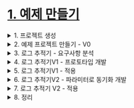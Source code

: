 # [1. 예제 만들기](./1.example-make)

<details> <summary> 1. 프로젝트 생성 </summary>

## 1. 프로젝트 생성

[https://start.spring.io/](https://start.spring.io/)

</details>


<details> <summary> 2. 예제 프로젝트 만들기 - V0 </summary>

## 2. 예제 프로젝트 만들기 - V0

- 학습을 위한 간단한 예제 프로젝트를 만들어보자.
- 상품을 주문하는 프로세스로 가정하고, 일반적인 웹 애플리케이션에서 Controller -> Service -> Repository로 이어지는 흐름을 최대한 단순하게 만들어보자.

**OrderRepositoryV0**
```java
package hello.advanced.app.v0;
import lombok.RequiredArgsConstructor;
import org.springframework.stereotype.Repository;
@Repository
@RequiredArgsConstructor
public class OrderRepositoryV0 {
 public void save(String itemId) {
 //저장 로직
 if (itemId.equals("ex")) {
 throw new IllegalStateException("예외 발생!");
 }
 sleep(1000);
 }
 private void sleep(int millis) {
 try {
 Thread.sleep(millis);
 } catch (InterruptedException e) {
 e.printStackTrace();
 }
 }
}
```
- `@Repository`: 컴포넌트 스캔의 대상이 된다. 따라서 스프링 빈으로 자동 등록된다. 
- `sleep(1000)`: 리포지토리는 상품을 저장하는데 약 1초 정도 걸리는 것으로 가정하기 위해 1초 지연을 주었다 (1000ms)
- 예외가 발생하는 상황도 확인하기 위해 파라미터(`itemId`)의 값이 `ex`로 넘어오면 `IllegalStateException` 예외가 발생하도록 했다.

**OrderServiceV0**
```java
package hello.advanced.app.v0;
import lombok.RequiredArgsConstructor;
import org.springframework.stereotype.Service;
@Service
@RequiredArgsConstructor
public class OrderServiceV0 {
 private final OrderRepositoryV0 orderRepository;
 public void orderItem(String itemId) {
 orderRepository.save(itemId);
 }
}
```
- `@Service`: 컴포넌트 스캔의 대상이 된다.
- 실무에서는 복잡한 비즈니스 로직이 서비스 계층에 포함되지만, 애졔에서는 단순함을 위해서 리포지토리에 저장을 호출하는 코드만 있다.

**OrderControllerV0**
```java
package hello.advanced.app.v0;
import lombok.RequiredArgsConstructor;
import org.springframework.web.bind.annotation.GetMapping;
import org.springframework.web.bind.annotation.RestController;
@RestController
@RequiredArgsConstructor
public class OrderControllerV0 {
 private final OrderServiceV0 orderService;
 @GetMapping("/v0/request")
 public String request(String itemId) {
 orderService.orderItem(itemId);
 return "ok";
 }
}
```
- `@RestController`: 컴포넌트 스캔과 스프링 Rest 컨트롤러로 인식된다.
- `/v0/request` 메서드는 HTTP 파라미터로 `itemId`를 받을 수 있다.


- 실행: http://localhost:8080/v0/request?itemId=hello
- 결과: `ok`

실무에서 일반적으로 사용하는 컨트롤러 -> 서비스 -> 리포지토리의 기본 흐름을 만들었다.
지금부터 이 흐름을 기반으로 예제를 점진적으로 발전시켜 나가면서 학습을 진행하겠다.

</details>

<details> <summary> 3. 로그 추적기 - 요구사항 분석 </summary>

## 3. 로그 추적기 - 요구사항 분석

새로운 회사에 입사 했는데, 수 년간 운영중인 거대한 프로젝트에 투입되었다. 전체 소스 코드는 수십만 라인이고, 클래스 수도 수 백개 이상이다.

우리가 처음 맡겨진 요구사항은 로그 추적기를 만드는 것이다.

애플리케이션이 커지면서 점점 모니터링과 운영이 중요해지는 단계이다. 특히 최근 자주 병목이 발생하고 있다.
어떤 부분에서 병목이 발생하는지, 그리고 어떤 부분에서 예외가 발생하는지를 로그를 통해 확인하는 것이 점점 중요해지고 있다.

기존에는 개발자가 문제가 발생한 다음에 관련 부분을 어렵게 찾아서 로그를 하나하나 직접 만들어서 남겼다.

로그를 미리 남겨둔다면 이런 부분을 손쉽게 찾을 수 있을 것이다. 

이부분을 개선하고 자동화하는 것이 우리의 미션이다.

**요구사항**
- 모든 PUBLIC 메서드의 호출과 응답 정보를 로그로 출력
- 애플리케이션의 흐름을 변경하면 안됨
  - 로그를 남긴다고 해서 비즈니스 로직의 동작에 영향을 주면 안됨
- 메서드 호출에 걸린 시간
- 정상 흐름과 예외 흐름 구분
  - 예외 발생시 예외 정보가 남아야 함
- 메서드 호출의 깊이 표현
- HTTP 요청을 구분
  - HTTP 요청 단위로 특정 ID를 남겨서 어떤 HTTP 요청에서 시작된 것인지 명확하게 구분이 가능해야 함
  - 트랜잭션 ID (DB 트랜잭션X), 여기서는 하나의 HTTP 요청이 시작해서 끝날 때 까지를 하나의 트랜잭션이라 함

**예시**
```
정상 요청
[796bccd9] OrderController.request()
[796bccd9] |-->OrderService.orderItem()
[796bccd9] | |-->OrderRepository.save()
[796bccd9] | |<--OrderRepository.save() time=1004ms
[796bccd9] |<--OrderService.orderItem() time=1014ms
[796bccd9] OrderController.request() time=1016ms

예외 발생
[b7119f27] OrderController.request()
[b7119f27] |-->OrderService.orderItem()
[b7119f27] | |-->OrderRepository.save()
[b7119f27] | |<X-OrderRepository.save() time=0ms
ex=java.lang.IllegalStateException: 예외 발생!
[b7119f27] |<X-OrderService.orderItem() time=10ms
ex=java.lang.IllegalStateException: 예외 발생!
[b7119f27] OrderController.request() time=11ms
ex=java.lang.IllegalStateException: 예외 발생!
``` 

**참고**
> 모니터링 툴을 도입하면 많은 부분이 해결되지만, 지금은 학습이 목적이라는 사실을 기억하자.

</details>

<details> <summary> 4. 로그 추적기V1 - 프로토타입 개발 </summary>

## 4. 로그 추적기V1 - 프로토타입 개발

애플리케이션의 모든 로직에 직접 로그를 남겨도 되지만, 그것보다는 더 효율적인 개발 방법이 필요하다.

특히 트랜잭션ID와 깊이를 표현하는 방법은 기존 정보를 이어 받아야 하기 떄문에 단순히 로그만 남긴다고 해결할 수 있는 것은 아니다.

요구사항에 맞추어 애플리케이션에 효과적으로 로그를 남기기 위한 로그 추적기를 개발해보자.

먼저 프로토타입 버전을 개발해보자. 아마 코드를 모두 작성하고 테스트 코드까지 실행해보아야 어떤 것을 하는지 감이 올 것이다.

먼저 로그 추적기를 위한 기반 데이터를 가지고 있는 `TraceId`, `TraceStatus` 클래스를 만들어보자. 

**TraceId**
```java
package hello.advanced.trace;
import java.util.UUID;
public class TraceId {
 private String id;
 private int level;
 public TraceId() {
 this.id = createId();
 this.level = 0;
 }
 private TraceId(String id, int level) {
 this.id = id;
 this.level = level;
 }
 private String createId() {
 return UUID.randomUUID().toString().substring(0, 8);
 }
 public TraceId createNextId() {
 return new TraceId(id, level + 1);
 }
 public TraceId createPreviousId() {
 return new TraceId(id, level - 1);
 }
 public boolean isFirstLevel() {
 return level == 0;
 }
 public String getId() {
 return id;
 }
 public int getLevel() {
 return level;
 }
}
```

**TraceId 클래스**
- 로그 추적기는 트랜잭션 ID와 깊이를 표현하는 방법이 필요하다.
- 여기서는 트랜잭션ID와 깊이를 표현하는 level을 묶어서 `TraceId`라는 개념을 만들었다.
- `TraceId`는 단순히 `id`(트랜잭션ID)와 `level`정보를 함께 가지고 있다.

```
[796bccd9] OrderController.request() //트랜잭션ID:796bccd9, level:0
[796bccd9] |-->OrderService.orderItem() //트랜잭션ID:796bccd9, level:1
[796bccd9] | |-->OrderRepository.save()//트랜잭션ID:796bccd9, level:2
```

**UUID**
- `TraceId`를 처음 생성하면 `createId()`를 사용해서 UUID를 만들어낸다.
- UUID가 너무 길어서 여기서는 앞 8자리만 사용한다.
- 이 정도면 로그를 충분히 구분할 수 있다.
- 여기서는 이렇게 만들어진 값을 트랜잭션ID로 사용한다.
```
ab99e16f-3cde-4d24-8241-256108c203a2 //생성된 UUID
ab99e16f //앞 8자리만 사용
``` 

**createNextId()**
- 다음 `TraceId`를 만든다. 
- 예제 로그를 잘 보면 깊이가 증가해도 트랜잭션ID는 같다.
- 대신에 깊이가 하나 증가한다.
- 실행 코드: `new TraceId(id, level + 1)`
```
[796bccd9] OrderController.request()
[796bccd9] |-->OrderService.orderItem() //트랜잭션ID가 같다. 깊이는 하나 증가한다
``` 
- 따라서 `createNextId()`를 사용해서 현재 `TraceId`를 기반으로 다음 `TraceId`를 만들면 `id`는 기존과 같고, `level`은 하나 증가한다.

**createPreviousId()**
- `createNextId()`의 반대 역할을 한다.
- `id`는 기존과 같고, `level`은 하나 감소한다.

**isFirstLevel()**
- 첫 번째 레벨 여부를 편리하게 확인할 수 있는 메서드

**TraceStatus**
```java
package hello.advanced.trace;
public class TraceStatus {
 private TraceId traceId;
 private Long startTimeMs;
 private String message;
 public TraceStatus(TraceId traceId, Long startTimeMs, String message) {
 this.traceId = traceId;
 this.startTimeMs = startTimeMs;
 this.message = message;
 }
 public Long getStartTimeMs() {
 return startTimeMs;
 }
 public String getMessage() {
 return message;
 }
 public TraceId getTraceId() {
 return traceId;
 }
}
```

**TraceStatus 클래스**: 로그의 상태 정보를 나타낸다.
- 로그를 시작하면 끝이 있어야 한다.
```
[796bccd9] OrderController.request() //로그 시작
[796bccd9] OrderController.request() time=1016ms //로그 종료
``` 
- `TraceStatus`는 로그를 시작할 때의 상태 정보를 가지고 있다. 
- 이 상태 정보는 로그를 종료할 때 사용 된다.
- `traceId`: 내부에 트랜잭션 ID와 level을 가지고 있다. 
- `startTimeMs`: 로그 시작시간이다. 로그 종료시 이 시작 시간을 기준으로 시작~종료까지 전체 수행 시간을 구할 수 있다.
- `message`: 시작 시 사용한 메시지이다. 이후 로그 종료시에도 이 메시지를 사용해서 출력한다.


`TraceId`,`TraceStatus`를 사용해서 실제 로그를 생성하고, 처리하는 기능을 개발해보자

**HelloTraceV1**
```java
package hello.advanced.trace.hellotrace;
import hello.advanced.trace.TraceId;
import hello.advanced.trace.TraceStatus;
import lombok.extern.slf4j.Slf4j;
import org.springframework.stereotype.Component;
@Slf4j
@Component
public class HelloTraceV1 {
 private static final String START_PREFIX = "-->";
 private static final String COMPLETE_PREFIX = "<--";
 private static final String EX_PREFIX = "<X-";
 public TraceStatus begin(String message) {
 TraceId traceId = new TraceId();
 Long startTimeMs = System.currentTimeMillis();
 log.info("[{}] {}{}", traceId.getId(), addSpace(START_PREFIX,
traceId.getLevel()), message);
 return new TraceStatus(traceId, startTimeMs, message);
 }
 public void end(TraceStatus status) {
 complete(status, null);
 }
 public void exception(TraceStatus status, Exception e) {
 complete(status, e);
 }
 private void complete(TraceStatus status, Exception e) {
 Long stopTimeMs = System.currentTimeMillis();
 long resultTimeMs = stopTimeMs - status.getStartTimeMs();
 TraceId traceId = status.getTraceId();
 if (e == null) {
 log.info("[{}] {}{} time={}ms", traceId.getId(),
addSpace(COMPLETE_PREFIX, traceId.getLevel()), status.getMessage(),
resultTimeMs);
 } else {
 log.info("[{}] {}{} time={}ms ex={}", traceId.getId(),
addSpace(EX_PREFIX, traceId.getLevel()), status.getMessage(), resultTimeMs,
e.toString());
 }
 }
 private static String addSpace(String prefix, int level) {
 StringBuilder sb = new StringBuilder();
 for (int i = 0; i < level; i++) {
 sb.append( (i == level - 1) ? "|" + prefix : "| ");
 }
 return sb.toString();
 }
}
```
- `HelloTraceV1`을 사용해서 실제 로그를 시작하고 종료할 수 있다. 그리고 로그를 출력하고 실행시간도 측정할 수 있다.
- `@Component`: 싱글톤으로 사용하기 위해 스프링 빈으로 등록한다. 컴포넌트 스캔의 대상이 된다.

**공개 메서드**

로그 추적기에서 사용되는 공개 메서드는 다음 3가지이다.
- `begin(..)`
- `end(..)`
- `exception(..)`

**하나씩 자세히 알아보자**
- `TraceStatus begin(String message)`
  - 로그를 시작한다.
  - 로그 메시지를 파라미터로 받아서 시작 로그를 출력한다.
  - 응답 결과로 현재 로그의 상태인 `TRaceStatus`를 반환한다.
- `void end(TraceStatus status)`
  - 로그를 정상 종료한다.
  - 파라미터로 시작 로그의 상태(`TraceStatus`)를 전달 받는다. 이 값을 활용해서 실행 시간을 계산하고, 종료시에도 시작할 때와 동일한 로그 메시지를 출력할 수 있다.
  - 정상 흐름에서 호출한다.
- `void exception(TraceStatus status, Exception e)`
  - 로그를 예외 상황으로 종료한다.
  - `TraceStatus`, `Exception` 정보를 함께 전달 받아서 실행시간, 예외 정보를 포함한 결과 로그를 출력한다.
  - 예외가 발생했을 때 호출한다.

**비공개 메서드**
- `complete(TraceStatus status, Exception e)`
  - `end()`, `exception()` 의 요청 흐름을 한곳에서 편리하게 처리한다. 실행 시간을 측정하고 로그를 남긴다.
- `String addSpace(String prefix, int level)`: 다음과 같은 결과를 출력한다.
  - prefix: `-->`
    - level 0:
    - level 1: `-->`
    - level 2: `| |-->`
  - prefix: `<--`
    - level 0:
    - level 1: `|<--`
    - level 2: `| |<---`
  - prefix: `<X-`
    - level 0:
    - level 1: `|<X-`
    - level 2: `| |<X`
참고로 `HelloTraceV1`는 아직 모든 요구사항을 만족하지 못한다. 이후에 기능을 하나씩 추가할 예정이다.

테스트 작성

**HelloTraceV1Test**

주의! 테스트 코드는 `test/java/` 하위에 위치함
```java
package hello.advanced.trace.hellotrace;
import hello.advanced.trace.TraceStatus;
import org.junit.jupiter.api.Test;
class HelloTraceV1Test {
 @Test
 void begin_end() {
 HelloTraceV1 trace = new HelloTraceV1();
 TraceStatus status = trace.begin("hello");
 trace.end(status);
 }
 @Test
 void begin_exception() {
 HelloTraceV1 trace = new HelloTraceV1();
 TraceStatus status = trace.begin("hello");
 trace.exception(status, new IllegalStateException());
 }
}
```

테스트 코드를 보면 로그 추적기를 어떻게 실행해야 하는지, 그리고 어떻게 동작하는지 이해가 될 것이다.

**begin_end() - 실행 로그**
```
[41bbb3b7] hello
[41bbb3b7] hello time=5ms
```

**begin_exception() - 실행 로그**
```
[898a3def] hello
[898a3def] hello time=13ms ex=java.lang.IllegalStateException
```

이제 실제 애플리케이션에 적용해보자.

> 참고: 이것은 온전한 테스트 코드가 아니다. 일반적으로 테스트라고 하면 자동으로 검증하는 과정이
> 필요하다. 이 테스트는 검증하는 과정이 없고 결과를 콘솔로 직접 확인해야 한다. 이렇게 응답값이 없는
> 경우를 자동으로 검증하려면 여러가지 테스트 기법이 필요하다. 이번 강의에서는 예제를 최대한 단순화
> 하기 위해 검증 테스트를 생략했다.

> 주의: 지금까지 만든 로그 추적기가 어떻게 동작하는지 확실히 이해해야 다음 단계로 넘어갈 수 있다.
> 복습과 코드를 직접 만들어보면서 확실하게 본인 것으로 만들고 다음으로 넘어가자

</details>

<details> <summary> 5. 로그 추적기V1 - 적용 </summary>

## 5. 로그 추적기V1 - 적용 

이제 애플리케이션에 우리가 개발한 로그 추적기를 적용해보자.

기존 `v0` 패키지에 코드를 직접 작성해도 되지만, 기존 코드를 유지하고, 비교하기 위해서 `v1` 패키지를 새로 만들고 기존 코드를 복사하자. 복사하는 과정은 다음을 참고하자.

### V0 -> V1 복사 
- `hello.advanced.app.v1` 패키지 생성
- 복사
  - `v0.OrderRepositoryV0` -> `v1.OrderRepositoryV1`
  - `v0.OrderServiceV0` -> `v1.OrderServiceV1`
  - `v0.OrderControllerV0` -> `v1.OrderControllerV1`
- 코드 내부 의존관계 클래스를 V1으로 변경
  - `OrderControllerV1`: `OrderServiceV0` -> `OrderServiceV1`
  - `OrderServiceV1`: `OrderRepositoryV0` -> `OrderRepositoryV1`
- `OrderControllerV1` 매핑 정보 변경
  - `@GetMapping("/v1/request")`

실행해서 정상 동작하는지 확인하자.
- 실행: http://localhost:8080/v1/request?itemId=hello
- 결과: `ok`

### V1 적용하기
`OrderControllerV1`, `OrderServiceV1`, `OrderRepositoryV1`에 로그 추적기를 적용해보자.

먼저 컨트롤러에 우리가 개발한 `HelloTraceV1`을 적용해보자.

**OrderControllerV1**
```java
package hello.advanced.app.v1;
import hello.advanced.trace.TraceStatus;
import hello.advanced.trace.hellotrace.HelloTraceV1;
import lombok.RequiredArgsConstructor;
import org.springframework.web.bind.annotation.GetMapping;
import org.springframework.web.bind.annotation.RestController;
@RestController
@RequiredArgsConstructor
public class OrderControllerV1 {
 private final OrderServiceV1 orderService;
 private final HelloTraceV1 trace;
 @GetMapping("/v1/request")
 public String request(String itemId) {
 TraceStatus status = null;
 try {
 status = trace.begin("OrderController.request()");
 orderService.orderItem(itemId);
 trace.end(status);
 return "ok";
 } catch (Exception e) {
 trace.exception(status, e);
 throw e; //예외를 꼭 다시 던져주어야 한다.
 }
 }
}
```
- `HelloTraceV1 trace`: `HelloTraceV1`을 주입 받는다. 참고로 `HelloTraceV1`은 `@Component` 애노테이션을 가지고 있기 때문에 컴포넌트 스캔의 대상이 된다. 따라서 자동으로 스프링 빈으로 등록된다.
- `trace.begin("OrderController.request()")`: 로그를 시작할 때 메시지 이름으로 컨트롤러 이름 + 메서드 이름을 주었다. 이렇게 하면 어떤 컨트롤러와 메서드가 호출되었는지 로그로 편리하게 확인할 수 있다. 물론 수작업이다.
- 단순하게 `trace.begin()`, `trace.end()` 코드 두 줄만 적용하면 될 줄 알았지만, 실상은 그렇지 않다. `trace.exception()`으로 예외까지 처리해야 하므로 지저분한 `try`, `catch` 코드가 추가된다.
- `begin()`의 결과 값으로 받은 `TraceStatus status` 값을 `end()`, `exception()`에 넘겨야 한다. 결국 `try`, `catch` 블록 모두에 이 값을 넘겨야 한다. 따라서 `try` 상위에 `TraceStatus status`코드를 선언해야 한다. 만약 `try`안에서 `TraceStatus status`를 선언하면 `try` 블록안에서만 해당 변수가 유효하기 때문에 `catch`블록에 넘길 수 없다. 따라서 컴파일 오류가 발생한다.
- `throw e`: 예외를 꼭 다시 던져주어야 한다. 그렇지 않으면 여기서 예외를 먹어버리고, 이후에 정상 흐름으로 동작한다. 로그는 애플리케이션에 흐름에 영향을 주면 안된다. 로그 때문에 예외가 사라지면 안된다.

실행
- 정상: http://localhost:8080/v1/request?itemId=hello
- 예외: http://localhost:8080/v1/request?itemId=ex

실행해보면 정상 흐름과 예외 모두 로그로 잘 출력되는 것을 확인할 수 있다. 나머지 부분도 완성하자.

**OrderServiceV1**
```java
package hello.advanced.app.v1;
import hello.advanced.trace.TraceStatus;
import hello.advanced.trace.hellotrace.HelloTraceV1;
import lombok.RequiredArgsConstructor;
import org.springframework.stereotype.Service;
@Service
@RequiredArgsConstructor
public class OrderServiceV1 {
 private final OrderRepositoryV1 orderRepository;
 private final HelloTraceV1 trace;
 public void orderItem(String itemId) {
 TraceStatus status = null;
 try {
 status = trace.begin("OrderService.orderItem()");
 orderRepository.save(itemId);
 trace.end(status);
 } catch (Exception e) {
 trace.exception(status, e);
 throw e;
 }
 }
}
```

**OrderRepositoryV1**
```java
package hello.advanced.app.v1;
import hello.advanced.trace.TraceStatus;
import hello.advanced.trace.hellotrace.HelloTraceV1;
import lombok.RequiredArgsConstructor;
import org.springframework.stereotype.Repository;
@Repository
@RequiredArgsConstructor
public class OrderRepositoryV1 {
 private final HelloTraceV1 trace;
 public void save(String itemId) {
 TraceStatus status = null;
 try {
 status = trace.begin("OrderRepository.save()");
 //저장 로직
 if (itemId.equals("ex")) {
 throw new IllegalStateException("예외 발생!");
 }
 sleep(1000);
 trace.end(status);
 } catch (Exception e) {
 trace.exception(status, e);
 throw e;
 }
 }
 private void sleep(int millis) {
 try {
 Thread.sleep(millis);
 } catch (InterruptedException e) {
 e.printStackTrace();
 }
 }
}
```

정상 실행
- http://localhost:8080/v1/request?itemId=hello


**정상 실행 로그**
```
[11111111] OrderController.request()
[22222222] OrderService.orderItem()
[33333333] OrderRepository.save()
[33333333] OrderRepository.save() time=1000ms
[22222222] OrderService.orderItem() time=1001ms
[11111111] OrderController.request() time=1001ms
```
![image](https://user-images.githubusercontent.com/28394879/140095299-02d7c3f7-0a51-46f6-9cc3-dd9e7c7062ad.png)

> 참고: 아직 level 관련 기능을 개발하지 않았다. 
> 따라서 level값은 항상 0이다.
> 그리고 트랜잭션ID 값도 다르다. 
> 이부분은 아직 개발하지 않았다.


**예외 실행**
- http://localhost:8080/v1/request?itemId=ex

**예외 실행 로그**
```
[5e110a14] OrderController.request()
[6bc1dcd2] OrderService.orderItem()
[48ddffd6] OrderRepository.save()
[48ddffd6] OrderRepository.save() time=0ms ex=java.lang.IllegalStateException:
예외 발생!
[6bc1dcd2] OrderService.orderItem() time=6ms
ex=java.lang.IllegalStateException: 예외 발생!
[5e110a14] OrderController.request() time=7ms
ex=java.lang.IllegalStateException: 예외 발생!
```

`HelloTraceV1` 덕분에 직접 로그를 하나하나 남기는 것 보다는 편하게 여러가지 로그를 남길 수 있었다.
하지만 로그를 남기기 위한 코드가 생각보다 너무 복잡하다. 지금은 우선 요구사항과 동작하는 것에만 집중하자.


### 남은 문제
**요구사항**
- ~~모든 PUBLIC 메서드의 호출과 응답 정보를 로그로 출력~~
- ~~애플리케이션의 흐름을 변경하면 안됨~~
  - ~~로그를 남긴다고 해서 비즈니스 로직의 동작에 영향을 주면 안됨~~
- ~~메서드 호출에 걸린 시간~~
- ~~정상 흐름과 예외 흐름 구분~~
  - ~~예외 발생시 예외 정보가 남아야 함~~
- 메서드 호출의 깊이 표현
- HTTP 요청을 구분
  - HTTP 요청 단위로 특정 ID를 남겨서 어떤 HTTP 요청에서 시작된 것인지 명확하게 구분이 가능해야 함
  - 트랜잭션 ID (DB 트랜잭션 말고..)
  
아직 구현하지 못한 요구사항은 메서드 호출의 깊이를 표현하고, 같은 HTTP 요청이면 같은 트랜잭션 ID를 남기는 것이다.

이 기능은 직전 로그의 깊이와 트랜잭션 ID가 무엇인지 알아야 할 수 있는 일이다.

예를 들어서 `OrderController.request()`에서 로그를 남길 때 어떤 깊이와 어떤 트랜잭션 ID를 사용했는지를 그 다음에 로그를 남기는 `OrderService.orderItem()`에서 로그를 남길 때 알아야 한다.
결국 현재 로그의 상태 정보인 `트랜잭션ID`와 `level`이 다음으로 전달되어야 한다.
정리하면 로그에 대한 문액(`Context`) 정보가 필요하다.



</details>

<details> <summary> 6. 로그 추적기V2 - 파라미터로 동기화 개발 </summary>

</details>

<details> <summary> 7. 로그 추적기 V2 - 적용 </summary>

</details>

<details> <summary> 8. 정리 </summary>

</details>
